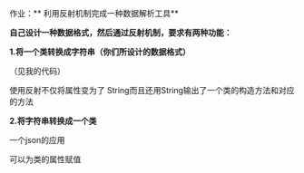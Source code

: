 

作业：** 利用反射机制完成一种数据解析工具**

**自己设计一种数据格式，然后通过反射机制，要求有两种功能：**

**1.将一个类转换成字符串（你们所设计的数据格式）**

（见我的代码）

使用反射不仅将属性变为了 String而且还用String输出了一个类的构造方法和对应的方法

**2.将字符串转换成一个类**

一个json的应用

可以为类的属性赋值
